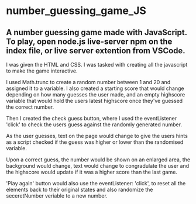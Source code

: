 # number_guessing_game_JS

## A number guessing game made with JavaScript. To play, open node.js live-server npm on the index file, or live server extention from VSCode.

I was given the HTML and CSS. I was tasked with creating all the javascript to make the game interactive.

I used Math.trunc to create a random number between 1 and 20 and assigned it to a variable. I also created a starting score that would change depending on how many guesses the user made, and an empty highscore variable that would hold the users latest highscore once they've guessed the correct number.

Then I created the check guess button, where I used the eventListener 'click' to check the users guess against the randomly generated number.

As the user guesses, text on the page would change to give the users hints as a script checked if the guess was higher or lower than the randomised variable.

Upon a correct guess, the number would be shown on an enlarged area, the background would change, text would change to congradulate the user and the highscore would update if it was a higher score than the last game.

'Play again' button would also use the eventListener: 'click', to reset all the elements back to their original states and also randomize the seceretNumber veriable to a new number.
